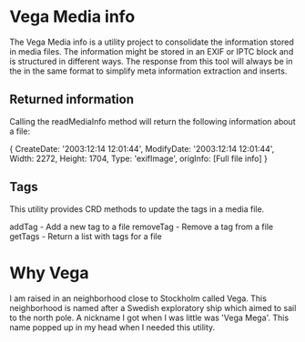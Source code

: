 
# Vega Media info

The Vega Media info is a utility project to consolidate the information stored in media files.
The information might be stored in an EXIF or IPTC block and is structured in different ways.
The response from this tool will always be in the in the same format to simplify meta
information extraction and inserts.

## Returned information

Calling the readMediaInfo method will return the following information about a file:

{
  CreateDate: '2003:12:14 12:01:44',
  ModifyDate: '2003:12:14 12:01:44',
  Width: 2272,
  Height: 1704,
  Type: 'exifImage',
  origInfo: [Full file info]
}

## Tags

This utility provides CRD methods to update the tags in a media file.

addTag - Add a new tag to a file
removeTag - Remove a tag from a file
getTags - Return a list with tags for a file


# Why Vega
I am raised in an neighborhood close to Stockholm called Vega. This neighborhood
is named after a Swedish exploratory ship which aimed to sail to the north pole.
A nickname I got when I was little was 'Vega Mega'. This name popped up in my head
when I needed this utility.
